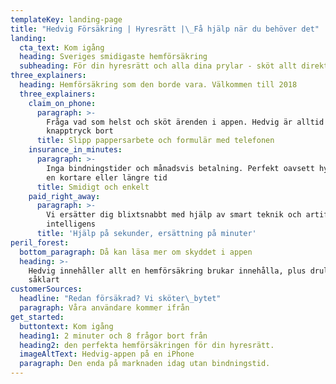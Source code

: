 ```yaml
---
templateKey: landing-page
title: "Hedvig Försäkring | Hyresrätt |\_Få hjälp när du behöver det"
landing:
  cta_text: Kom igång
  heading: Sveriges smidigaste hemförsäkring
  subheading: För din hyresrätt och alla dina prylar - sköt allt direkt i appen.
three_explainers:
  heading: Hemförsäkring som den borde vara. Välkommen till 2018
  three_explainers:
    claim_on_phone:
      paragraph: >-
        Fråga vad som helst och sköt ärenden i appen. Hedvig är alltid bara ett
        knapptryck bort
      title: Slipp pappersarbete och formulär med telefonen
    insurance_in_minutes:
      paragraph: >-
        Inga bindningstider och månadsvis betalning. Perfekt oavsett hyr under
        en kortare eller längre tid
      title: Smidigt och enkelt
    paid_right_away:
      paragraph: >-
        Vi ersätter dig blixtsnabbt med hjälp av smart teknik och artificiell
        intelligens
      title: 'Hjälp på sekunder, ersättning på minuter'
peril_forest:
  bottom_paragraph: Då kan läsa mer om skyddet i appen
  heading: >-
    Hedvig innehåller allt en hemförsäkring brukar innehålla, plus drulle
    såklart
customerSources:
  headline: "Redan försäkrad? Vi sköter\_bytet"
  paragraph: Våra användare kommer ifrån
get_started:
  buttontext: Kom igång
  heading1: 2 minuter och 8 frågor bort från
  heading2: den perfekta hemförsäkringen för din hyresrätt.
  imageAltText: Hedvig-appen på en iPhone
  paragraph: Den enda på marknaden idag utan bindningstid.
---
```


